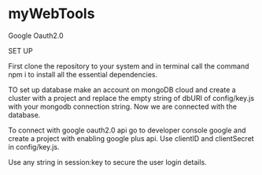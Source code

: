 # myWebTools

Google Oauth2.0


 SET UP

First clone the repository to your system and in terminal call the command npm i to install all the essential dependencies.

TO set up database make an account on mongoDB cloud and create a cluster with a project and replace the empty string of dbURI of config/key.js with your mongodb connection string.
Now we are connected with the database.

To connect with google oauth2.0 api go to developer console google and create a project with enabling google plus api. Use clientID and clientSecret in config/key.js.

Use any string in session:key to secure the user login details.


